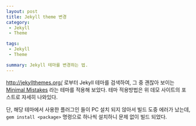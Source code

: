 ```yaml
---
layout: post
title: Jekyll theme 변경
category: 
 - Jekyll
 - Theme

tags:
 - Jekyll
 - Theme

summary: Jekyll 테마를 변경하는 법.
---
```


<http://jekyllthemes.org/> 로부터 Jekyll 테마를 검색하여, 그 중 괜찮아 보이는 [Minimal Mistakes](https://mmistakes.github.io/minimal-mistakes/) 라는 테마를 적용해 보았다. 테마 적용방법은 위 데모 사이트의 포스트로 자세히 나와있다.

단, 해당 테마에서 사용한 플러그인 들이 PC 설치 되지 않아서 빌드 도중 에러가 났는데, `gem install <package>` 명령으로 하나씩 설치하니 문제 없이 빌드 되었다.
